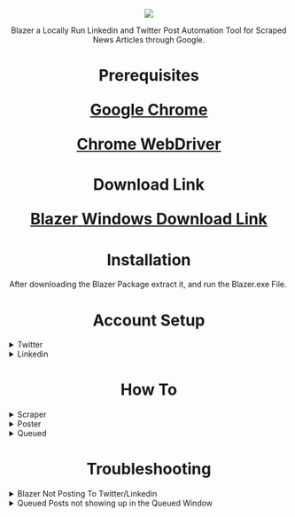 <p align="center">
  <img width="" height="" src="https://user-images.githubusercontent.com/62225299/186276018-18182a25-ed85-4b83-9035-c959929ffaeb.png">
</p>

<p align="center">
  Blazer a Locally Run Linkedin and Twitter Post Automation Tool for Scraped News Articles through Google.
</p>

<h1 align="center">Prerequisites

[Google Chrome](https://www.google.com/intl/en_ca/chrome/)

[Chrome WebDriver](https://chromedriver.chromium.org/downloads)


<h1 align="center">Download Link

[Blazer Windows Download Link ](Google.com)

<h1 align="center">Installation</h1>

After downloading the Blazer Package extract it, and run the Blazer.exe File.

<h1 align="center">Account Setup</h1>

<details>
<summary>Twitter</summary>
<br>
The Twitter Account which will be handling your tweets, should be on TweetDeck, and the Default Tweet Post should be set to the Twitter Account you want to post to.

Once that is done you can add your Twitter Credentials to Accounts Window for the Twitter Tab.

<p align="left">
<br />  
<img width="" height="" src="https://user-images.githubusercontent.com/62225299/191088216-d867b80a-33b8-4811-a6ef-c08546042bb1.jpg">
</p>

</details>

<details>
<summary>Linkedin</summary>

<br>

If the Linkedin Account which will be handling your Linkedin Posts is not the Main Account of the Linkedin Page, then that Linkedin Account will have to be a [Content Admin](https://www.linkedin.com/help/linkedin/answer/a541981).

<br>Afterwards you can add your Linkedin Credentials to Accounts Window for the Linkedin Tab, with the URL of the page you are trying to post on.

<p align="left">
<br />  
<img width="" height="" src="https://user-images.githubusercontent.com/62225299/191089914-1f1658a1-b3c4-430e-b0c8-e0d7482dd57b.jpg">
</p>


</details>

<h1 align="center">How To</h1>

<details>
<summary>Scraper</summary>
<br>
The Scraper allows you to Scrape News Articles from Google, based on the Keyword(s) given, the amount of pages to be Scraped and the Time Range selected. With the Time Range being from: Anytime, Past hour, Past day, Past Week, Past Month and Past Year.

<p align="left">
<br />  
<img width="" height="" src="https://user-images.githubusercontent.com/62225299/187573153-4b236303-b8b7-4a10-b967-1310db238566.png">
</p>

Ex. Machine Learning, and IoT Articles, 1 page each, and Scraped from the Past Hour

<p align="left">
<br />  
<img width="" height="" src="https://user-images.githubusercontent.com/62225299/190949652-54e984ef-c937-43a0-917d-ab71c8a61a66.jpg">
</p>

</details>

<details>
<summary>Poster</summary>
<br /> 
Once done Scraping, Blazer Automatically brings you to the Poster Section where the Scraped News Articles for each Keyword according to the selected Time Range will reside.

<br/> The below image highlights the previously Scraped Machine Learning, and IoT articles.
<br />

<p align="left">
<br />  
<img width="" height="" src="https://user-images.githubusercontent.com/62225299/190953234-d4b82012-0940-4f63-ab21-4500a39ad409.jpg">
</p>

Now once the Articles have all been Scraped you can now move onto Posting them on Twitter, and or Linkedin.

<p align="left">
<br />  
<img width="" height="" src="https://user-images.githubusercontent.com/62225299/190954649-98147fc0-fcc7-446e-9a94-7bbb6c28ecf9.jpg">
</p>

Clicking on the Twitter Icon Brings you to the Twitter-Poster Window, where after making any necessary changes you can either post directly or queue the post, to publish at another time.

<p align="left">
<br />  
<img width="" height="" src="https://user-images.githubusercontent.com/62225299/190955331-581f6426-d1c6-4d73-ad87-e602f6d76663.jpg">
</p>

Clicking on the Linkedin Icon Brings you to the Linkedin-Poster Window, where after making any necessary changes you can either post directly or queue the post, to publish at another time.

<p align="left">
<br />  
<img width="" height="" src="https://user-images.githubusercontent.com/62225299/190955388-882de9d1-bcc4-40d6-9320-9bd8b4c7a703.jpg">
</p>

Once done with the Posting, the News Article will be highlighted Yellow along with the selected Social Media Network used to publish the News Article.

The example below illustrates the yellow highlighted News Article along with the Twitter Icon signalling the Post has been posted to Linkedin already.

<p align="left">
<br />  
<img width="" height="" src="https://user-images.githubusercontent.com/62225299/190956180-5ccf2f0b-f817-44cb-89ef-4fc63a5f9b32.jpg">
</p>

</details>

<details>
<summary>Queued</summary>
<br />
Blazer also has the ability to Queue Posts for both Twitter and Linkedin, Queued Posts will show up here in the Queued Window with there Title, the Platform to be published on, the Date to be published on, the Time to be published on, and with the ability to cancel the Queued Post. 

<p align="left">
<br />  
<img width="" height="" src="https://user-images.githubusercontent.com/62225299/190957566-3f0d8b48-6b7e-40fa-81b9-a2052b618523.jpg">
</p>

Once the Queued Post has been published the resulting Queued Post in the Queued Window will look like this.

<p align="left">
<br />  
<img width="" height="" src="https://user-images.githubusercontent.com/62225299/190958034-87d3a9a5-f7c8-4d70-882c-48375abca72c.jpg">
</p>

</details>

<h1 align="center">Troubleshooting</h1>

<details>
<summary> Blazer Not Posting To Twitter/Linkedin </summary>
<br>

This can be attributed to many things:

1) First check whether you have entered in your Account Information for your Twitter, and or Linkedin in the Accounts Window.

2) Secondly check whether the Username/Password for your account you have entered correct.

3) Thirdly your Twitter or Linkedin Account may sometimes be flagged for too many posting requests, in this situation wait 24 hours before posting through Blazer.

4) Check whether your Google Chrome Theme is set to the Default one Google Chrome supplies, having a Dark Theme or any other Theme aside from the Default one can cause Blazer to not be able to post. 

</details>

<details>
<br>
<summary> Queued Posts not showing up in the Queued Window </summary>

This Issue is attributed to the fact that you have not entered in your Account Information for your Twitter, and or Linkedin in the Accounts Window.

</details>




